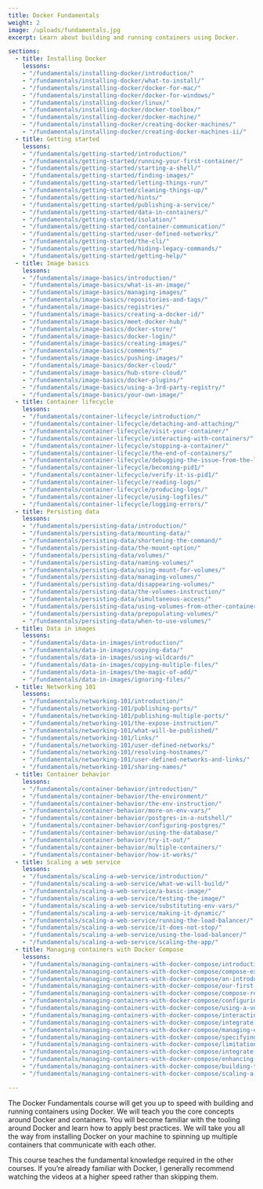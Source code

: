```yaml
---
title: Docker Fundamentals
weight: 2
image: /uploads/fundamentals.jpg
excerpt: Learn about building and running containers using Docker.

sections:
  - title: Installing Docker
    lessons:
    - "/fundamentals/installing-docker/introduction/"
    - "/fundamentals/installing-docker/what-to-install/"
    - "/fundamentals/installing-docker/docker-for-mac/"
    - "/fundamentals/installing-docker/docker-for-windows/"
    - "/fundamentals/installing-docker/linux/"
    - "/fundamentals/installing-docker/docker-toolbox/"
    - "/fundamentals/installing-docker/docker-machine/"
    - "/fundamentals/installing-docker/creating-docker-machines/"
    - "/fundamentals/installing-docker/creating-docker-machines-ii/"
  - title: Getting started
    lessons:
    - "/fundamentals/getting-started/introduction/"
    - "/fundamentals/getting-started/running-your-first-container/"
    - "/fundamentals/getting-started/starting-a-shell/"
    - "/fundamentals/getting-started/finding-images/"
    - "/fundamentals/getting-started/letting-things-run/"
    - "/fundamentals/getting-started/cleaning-things-up/"
    - "/fundamentals/getting-started/hints/"
    - "/fundamentals/getting-started/publishing-a-service/"
    - "/fundamentals/getting-started/data-in-containers/"
    - "/fundamentals/getting-started/isolation/"
    - "/fundamentals/getting-started/container-communication/"
    - "/fundamentals/getting-started/user-defined-networks/"
    - "/fundamentals/getting-started/the-cli/"
    - "/fundamentals/getting-started/hiding-legacy-commands/"
    - "/fundamentals/getting-started/getting-help/"
  - title: Image basics
    lessons:
    - "/fundamentals/image-basics/introduction/"
    - "/fundamentals/image-basics/what-is-an-image/"
    - "/fundamentals/image-basics/managing-images/"
    - "/fundamentals/image-basics/repositories-and-tags/"
    - "/fundamentals/image-basics/registries/"
    - "/fundamentals/image-basics/creating-a-docker-id/"
    - "/fundamentals/image-basics/meet-docker-hub/"
    - "/fundamentals/image-basics/docker-store/"
    - "/fundamentals/image-basics/docker-login/"
    - "/fundamentals/image-basics/creating-images/"
    - "/fundamentals/image-basics/comments/"
    - "/fundamentals/image-basics/pushing-images/"
    - "/fundamentals/image-basics/docker-cloud/"
    - "/fundamentals/image-basics/hub-store-cloud/"
    - "/fundamentals/image-basics/docker-plugins/"
    - "/fundamentals/image-basics/using-a-3rd-party-registry/"
    - "/fundamentals/image-basics/your-own-image/"
  - title: Container lifecycle
    lessons:
    - "/fundamentals/container-lifecycle/introduction/"
    - "/fundamentals/container-lifecycle/detaching-and-attaching/"
    - "/fundamentals/container-lifecycle/visit-your-container/"
    - "/fundamentals/container-lifecycle/interacting-with-containers/"
    - "/fundamentals/container-lifecycle/stopping-a-container/"
    - "/fundamentals/container-lifecycle/the-end-of-containers/"
    - "/fundamentals/container-lifecycle/debugging-the-issue-from-the-last-assignment/"
    - "/fundamentals/container-lifecycle/becoming-pid1/"
    - "/fundamentals/container-lifecycle/verify-it-is-pid1/"
    - "/fundamentals/container-lifecycle/reading-logs/"
    - "/fundamentals/container-lifecycle/producing-logs/"
    - "/fundamentals/container-lifecycle/using-logfiles/"
    - "/fundamentals/container-lifecycle/logging-errors/"
  - title: Persisting data
    lessons:
    - "/fundamentals/persisting-data/introduction/"
    - "/fundamentals/persisting-data/mounting-data/"
    - "/fundamentals/persisting-data/shortening-the-command/"
    - "/fundamentals/persisting-data/the-mount-option/"
    - "/fundamentals/persisting-data/volumes/"
    - "/fundamentals/persisting-data/naming-volumes/"
    - "/fundamentals/persisting-data/using-mount-for-volumes/"
    - "/fundamentals/persisting-data/managing-volumes/"
    - "/fundamentals/persisting-data/disappearing-volumes/"
    - "/fundamentals/persisting-data/the-volumes-instruction/"
    - "/fundamentals/persisting-data/simultaneous-access/"
    - "/fundamentals/persisting-data/using-volumes-from-other-containers/"
    - "/fundamentals/persisting-data/prepopulating-volumes/"
    - "/fundamentals/persisting-data/when-to-use-volumes/"
  - title: Data in images
    lessons:
    - "/fundamentals/data-in-images/introduction/"
    - "/fundamentals/data-in-images/copying-data/"
    - "/fundamentals/data-in-images/using-wildcards/"
    - "/fundamentals/data-in-images/copying-multiple-files/"
    - "/fundamentals/data-in-images/the-magic-of-add/"
    - "/fundamentals/data-in-images/ignoring-files/"
  - title: Networking 101
    lessons:
    - "/fundamentals/networking-101/introduction/"
    - "/fundamentals/networking-101/publishing-ports/"
    - "/fundamentals/networking-101/publishing-multiple-ports/"
    - "/fundamentals/networking-101/the-expose-instruction/"
    - "/fundamentals/networking-101/what-will-be-published/"
    - "/fundamentals/networking-101/links/"
    - "/fundamentals/networking-101/user-defined-networks/"
    - "/fundamentals/networking-101/resolving-hostnames/"
    - "/fundamentals/networking-101/user-defined-networks-and-links/"
    - "/fundamentals/networking-101/sharing-names/"
  - title: Container behavior
    lessons:
    - "/fundamentals/container-behavior/introduction/"
    - "/fundamentals/container-behavior/the-environment/"
    - "/fundamentals/container-behavior/the-env-instruction/"
    - "/fundamentals/container-behavior/more-on-env-vars/"
    - "/fundamentals/container-behavior/postgres-in-a-nutshell/"
    - "/fundamentals/container-behavior/configuring-postgres/"
    - "/fundamentals/container-behavior/using-the-database/"
    - "/fundamentals/container-behavior/try-it-out/"
    - "/fundamentals/container-behavior/multiple-containers/"
    - "/fundamentals/container-behavior/how-it-works/"
  - title: Scaling a web service
    lessons:
    - "/fundamentals/scaling-a-web-service/introduction/"
    - "/fundamentals/scaling-a-web-service/what-we-will-build/"
    - "/fundamentals/scaling-a-web-service/a-basic-image/"
    - "/fundamentals/scaling-a-web-service/testing-the-image/"
    - "/fundamentals/scaling-a-web-service/substituting-env-vars/"
    - "/fundamentals/scaling-a-web-service/making-it-dynamic/"
    - "/fundamentals/scaling-a-web-service/running-the-load-balancer/"
    - "/fundamentals/scaling-a-web-service/it-does-not-stop/"
    - "/fundamentals/scaling-a-web-service/using-the-load-balancer/"
    - "/fundamentals/scaling-a-web-service/scaling-the-app/"
  - title: Managing containers with Docker Compose
    lessons:
    - "/fundamentals/managing-containers-with-docker-compose/introduction/"
    - "/fundamentals/managing-containers-with-docker-compose/compose-example/"
    - "/fundamentals/managing-containers-with-docker-compose/an-introduction-to-yaml/"
    - "/fundamentals/managing-containers-with-docker-compose/our-first-compose-file/"
    - "/fundamentals/managing-containers-with-docker-compose/compose-resources/"
    - "/fundamentals/managing-containers-with-docker-compose/configuring-our-database/"
    - "/fundamentals/managing-containers-with-docker-compose/using-a-volume/"
    - "/fundamentals/managing-containers-with-docker-compose/interacting-with-containers/"
    - "/fundamentals/managing-containers-with-docker-compose/integrate-the-demo_web_app/"
    - "/fundamentals/managing-containers-with-docker-compose/managing-environment-variables/"
    - "/fundamentals/managing-containers-with-docker-compose/specifying-dependencies/"
    - "/fundamentals/managing-containers-with-docker-compose/limitations-of-depends_on/"
    - "/fundamentals/managing-containers-with-docker-compose/integrate-the-load-balancer/"
    - "/fundamentals/managing-containers-with-docker-compose/enhancing-the-load-balancer/"
    - "/fundamentals/managing-containers-with-docker-compose/building-the-load-balancer/"
    - "/fundamentals/managing-containers-with-docker-compose/scaling-a-service/"

---
```


The Docker Fundamentals course will get you up to speed with building and running containers using Docker. We will teach you the core concepts around Docker and containers. You will become familiar with the tooling around Docker and learn how to apply best practices. We will take you all the way from installing Docker on your machine to spinning up multiple containers that communicate with each other.

This course teaches the fundamental knowledge required in the other courses. If you’re already familiar with Docker, I generally recommend watching the videos at a higher speed rather than skipping them.
